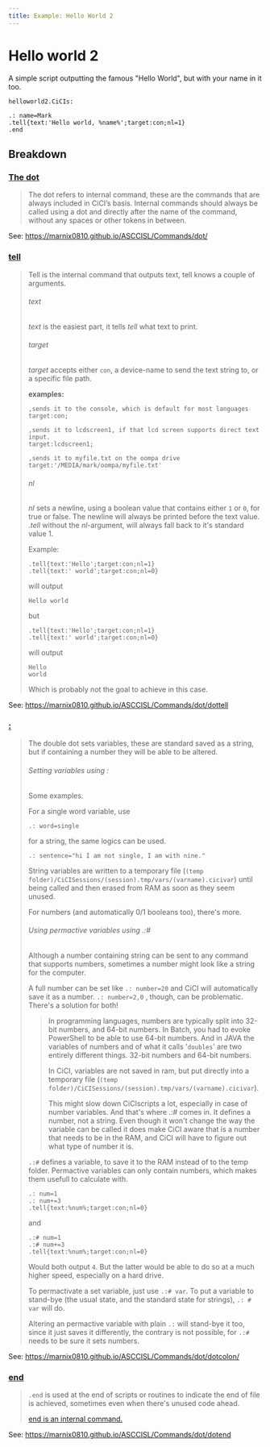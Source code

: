 ```yaml
---
title: Example: Hello World 2 
---
```




# Hello world 2

A simple script outputting the famous "Hello World", but with your name in it too.

`helloworld2.CiCIs:`

````CiCIscript
.: name=Mark
.tell{text:'Hello world, %name%';target:con;nl=1}
.end
````

## Breakdown

### [The dot](https://marnix0810.github.io/ASCCISL/Commands/dot/)

> The dot refers to internal command, these are the commands that are  always included in CiCI’s basis. Internal commands should always be  called using a dot and directly after the name of the command, without  any spaces or other tokens in between.

See: <https://marnix0810.github.io/ASCCISL/Commands/dot/>

### [tell](https://marnix0810.github.io/ASCCISL/Commands/dot/dottell)

> Tell is the internal command that outputs text, tell knows a couple of arguments.
>
> ###### text
>
> _text_ is the easiest part, it tells _tell_ what text to print. 
>
> ###### target
>
> _target_ accepts either `con`, a device-name to send the text string to, or a specific file path.
>
> **examples:**
>
> ````
> ,sends it to the console, which is default for most languages
> target:con;
> 
> ,sends it to lcdscreen1, if that lcd screen supports direct text input.
> target:lcdscreen1;
> 
> ,sends it to myfile.txt on the oompa drive
> target:'/MEDIA/mark/oompa/myfile.txt'
> ````
>
> ###### nl
>
> *nl* sets a newline, using a boolean value that contains either `1` or `0`, for true or false. The newline will always be printed before the text value. *.tell* without the *nl*-argument, will always fall back to it's standard value 1.
>
> Example:
>
>
> ```CiCIScript
> .tell{text:'Hello';target:con;nl=1}
> .tell{text:' world';target:con;nl=0}
> ```
>
> will output 
>
> ```text
> Hello world
> ```
>
> but
>
> ```CiCIScript
> .tell{text:'Hello';target:con;nl=1}
> .tell{text:' world';target:con;nl=0}
> ```
>
> will output 
>
> ```text
> Hello
> world
> ```
>
> Which is probably not the goal to achieve in this case.

See: <https://marnix0810.github.io/ASCCISL/Commands/dot/dottell>

### [:](https://marnix0810.github.io/ASCCISL/Commands/dot/dotcolon/)

> The double dot sets variables, these are standard saved as a string, but if containing a number they will be able to be altered.
>
> ###### Setting variables using :
>
> Some examples.
>
> For a single word variable, use
>
> ```
> .: word=single
> ```
>
> for a string, the same logics can be used.
>
> ```
> .: sentence="hi I am not single, I am with nine."
> ```
>
> String variables are written to a temporary file (`(temp folder)/CiCISessions/(session).tmp/vars/(varname).cicivar`) until being called and then erased from RAM as soon as they seem unused.
>
> For numbers (and automatically 0/1 booleans too), there's more.
>
> ###### Using permactive variables using .:#
>
> Although a number containing string can be sent to any command that supports numbers, sometimes a number might look like a string for the computer.
>
> A full number can be set like `.: number=20` and CiCI will automatically save it as a number.  `.: number=2,0` , though, can be problematic. There's a solution for both!
>
> 
>
> >  In programming languages, numbers are typically split into 32-bit numbers, and 64-bit numbers. In Batch, you had to evoke PowerShell to be able to use 64-bit numbers. And in JAVA the variables of numbers and of what it calls '`doubles`'  are two entirely different things. 32-bit numbers and 64-bit numbers.
> >
> >  In CiCI, variables are not saved in ram, but put directly into a temporary file (`(temp folder)/CiCISessions/(session).tmp/vars/(varname).cicivar`).
> >
> >  This might slow down CiCIscripts a lot, especially in case of number variables. And that's where .:# comes in. It defines a number, not a string. Even though it won't change the way the variable can be called it does make CiCI aware that is a number that needs to be in the RAM, and CiCI will have to figure out what type of number it is.
>
> 
>
> `.:#` defines a variable, to save it to the RAM instead of to the temp folder. Permactive variables can only contain numbers, which makes them usefull to calculate with.
>
> ```
> .: num=1
> .: num+=3
> .tell{text:%num%;target:con;nl=0}
> ```
>
> and
>
> ```
> .:# num=1
> .:# num+=3
> .tell{text:%num%;target:con;nl=0}
> ```
>
> Would both output `4`. But the latter would be able to do so at a much higher speed, especially on a hard drive.
>
> To permactivate a set variable, just use  `.:# var`. To put a variable to stand-bye (the usual state, and the standard state for strings), `.: # var` will do.
>
> Altering an permactive variable with plain `.:` will stand-bye it too, since it just saves it differently, the contrary is not possible, for `.:#` needs to be sure it sets numbers.

See: <https://marnix0810.github.io/ASCCISL/Commands/dot/dotcolon/>

### [end](https://marnix0810.github.io/ASCCISL/Commands/dot/dotend)

> `.end` is used at the end of scripts or routines to indicate the end of file is achieved, sometimes even when there's unused code ahead.
>
> [end is an internal command.](https://marnix0810.github.io/ASCCISL/Commands/dot/)

See: <https://marnix0810.github.io/ASCCISL/Commands/dot/dotend>